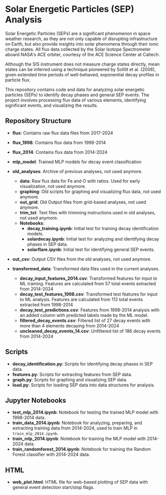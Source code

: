 
# Solar Energetic Particles (SEP) Analysis

Solar Energetic Particles (SEPs) are a significant phenomenon in space weather research, as they are not only capable of disrupting infrastructure on Earth, but also provide insights into solar phenomena through their ionic charge states. All flux data collected by the Solar Isotope Spectrometer aboard NASA's ACE orbiter, courtesy of the ACE Science Center at Caltech.

Although the SIS instrument does not measure charge states directly, mean states can be inferred using a technique pioneered by Sollitt et al. (2008), given extended time periods of well-behaved, exponential decay profiles in particle flux.

This repository contains code and data for analyzing solar energetic particles (SEPs) to identify decay phases and general SEP events. The project involves processing flux data of various elements, identifying significant events, and visualizing the results.

## Repository Structure

- **flux**: Contains raw flux data files from 2017-2024 
- **flux_1998**: Contains flux data from 1998-2014 
- **flux_2014**: Contains flux data from 2014-2024
- **mlp_model**: Trained MLP models for decay event classification

- **old_analyses**: Archive of previous analyses, not used anymore.
  - **data**: Raw flux data for Fe and O with ratios. Used for early visualization, not used anymore.
  - **graphing**: Old scripts for graphing and visualizing flux data, not used anymore.
  - **out_grid**: Old Output files from grid-based analyses, not used anymore.
  - **trim_txt**: Text files with trimming instructions used in old analyses, not used anymore.
  - **Notebooks**:
    - **decay_training.ipynb**: Initial test for training decay identification models.
    - **solardecay.ipynb**: Initial test for analyzing and identifying decay phases in SEP data.
    - **solarflare.ipynb**: Initial test for identifying general SEP events.

- **out_csv**: Output CSV files from the old analyses, not used anymore.

- **transformed_data**: Transformed data files used in the current analyses.
  - **decay_input_features_2014.csv**: Transformed features for input to ML training. Features are calculated from 57 total events extracted from 2014-2024
  - **decay_test_features_1998.csv**: Transformed test features for input to ML analysis. Features are calculated from 113 total events extracted from 1998-2014
  - **decay_test_predictions.csv**: Features from 1998-2014 analysis with an added column with predicted labels made by the ML model.
  - **filtered_decay_events.csv**: Filtered list of 27 decay events with more than 4 elements decaying from 2014-2024
  - **uncleaned_decay_events_14.csv**: Unfiltered list of 186 decay events from 2014-2024

## Scripts

- **decay_identification.py**: Scripts for identifying decay phases in SEP data.
- **features.py**: Scripts for extracting features from SEP data.
- **graph.py**: Scripts for graphing and visualizing SEP data.
- **load.py**: Scripts for loading SEP data into data structures for analysis.

## Jupyter Notebooks

- **test_mlp_2014.ipynb**: Notebook for testing the trained MLP model with 1998-2014 data.
- **train_data_2014.ipynb**: Notebook for analyzing, preparing, and extracting training data from 2014-2024, used to train MLP in `train_mlp_2014.ipynb`.
- **train_mlp_2014.ipynb**: Notebook for training the MLP model with 2014-2024 data. 
- **train_randomforest_2014.ipynb**: Notebook for training the Random Forest classifier with 2014-2024 data.

## HTML

- **web_plot.html**: HTML file for web-based plotting of SEP data with general event detection start/stop flags.

<!-- ## Dataset

### High Priority Elements

- **Fe (Iron)**: Key element in SEP analysis due to a wide range of charge states and significant correlation with the Fe/O ratio.
- **O (Oxygen)**: Abundant element serving as a reference point when analyzing charge state ratios.
- **Si (Silicon)**: Exhibits a range of charge states, though less abundant than Fe or O.

The dataset includes flux data for six elements: Carbon (C), Iron (Fe), Helium (He), Nitrogen (N), Oxygen (O), and Silicon (Si) across six energies from 2017 to Q1 2024.

### Time-Intensity Profiles of SEPs

- Show how the flux of SEPs changes over time.
- Exponential decay is a characteristic pattern observed in flux profiles.

Steps:

1. Load data from SIS into a dataframe (Fe, O, Si flux from 2017 to Q1 2024).
2. Compute statistics (mean, standard deviation, determine cutoff for noise).
3. Examine flux data for sudden, significant increases in particle flux (SEP events).
4. Zoom in on periods after the initial peak, where the flux gradually decreases (decay phases).

## Analysis and Identification

### Identifying Decays

Conducted in `solardecay.ipynb`. The code identifies periods of exponential decay in the time series of flux data using a sliding window approach.

- Linear regression is performed within a fixed-size window.
- The slope of the regression line indicates a significant downward trend (exponential decay) if below a threshold.
- Decay segments are merged to ensure continuous decay periods are not fragmented.
- Results are loaded into a Pandas dataframe and plotted.

### Identifying General SEP Events

Conducted in `solarflare.ipynb`. The code identifies SEP events based on predefined criteria.

- Precompute first quartile (Q1) values for each element, excluding invalid data points.
- Apply multipliers to He and O to account for abundance.
- `identify_events` detects significant flux events using smoothed flux data and slope calculations.
- Events are defined by periods exceeding the Q1 threshold and maintaining upward trends toward a peak.
- Results are loaded into a Pandas dataframe and plotted.
 -->
